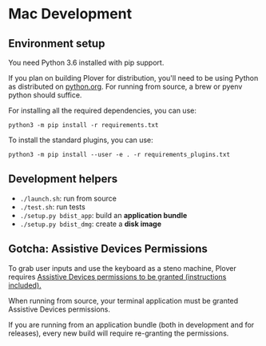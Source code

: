 # Mac Development

## Environment setup

You need Python 3.6 installed with pip support.

If you plan on building Plover for distribution, you'll need to be using Python as distributed on [python.org](https://www.python.org/downloads/). For running from source, a brew or pyenv python should suffice.

For installing all the required dependencies, you can use:

`python3 -m pip install -r requirements.txt`

To install the standard plugins, you can use:

`python3 -m pip install --user -e . -r requirements_plugins.txt`

## Development helpers

* `./launch.sh`: run from source
* `./test.sh`: run tests
* `./setup.py bdist_app`: build an **application bundle**
* `./setup.py bdist_dmg`: create a **disk image**

## Gotcha: Assistive Devices Permissions

To grab user inputs and use the keyboard as a steno machine, Plover requires [Assistive Devices permissions to be granted (instructions included).](https://support.apple.com/kb/ph18391?locale=en_US)

When running from source, your terminal application must be granted Assistive Devices permissions.

If you are running from an application bundle (both in development and for releases), every new build will require re-granting the permissions.
